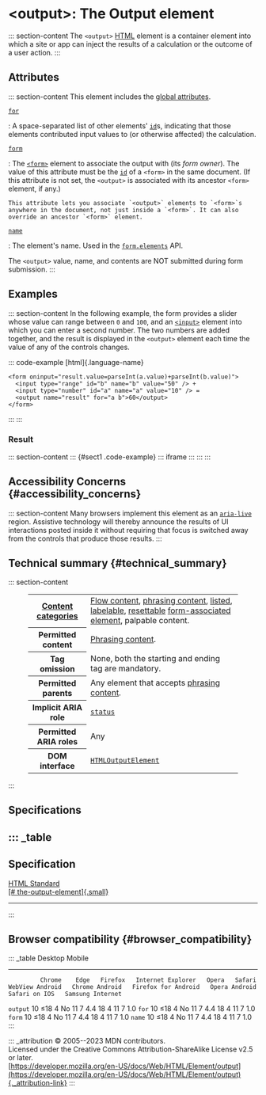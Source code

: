

# \<output\>: The Output element



::: section-content
The `<output>` [HTML](../index) element is a container element into
which a site or app can inject the results of a calculation or the
outcome of a user action.
:::

## Attributes

::: section-content
This element includes the [global attributes](../global_attributes).

[`for`](#for)

:   A space-separated list of other elements\'
    [`id`](../global_attributes#id)s, indicating that those elements
    contributed input values to (or otherwise affected) the calculation.

[`form`](#form)

:   The [`<form>`](form) element to associate the output with (its *form
    owner*). The value of this attribute must be the
    [`id`](../global_attributes#id) of a `<form>` in the same document.
    (If this attribute is not set, the `<output>` is associated with its
    ancestor `<form>` element, if any.)

    This attribute lets you associate `<output>` elements to `<form>`s
    anywhere in the document, not just inside a `<form>`. It can also
    override an ancestor `<form>` element.

[`name`](#name)

:   The element\'s name. Used in the
    [`form.elements`](https://developer.mozilla.org/en-US/docs/Web/API/HTMLFormElement/elements)
    API.

The `<output>` value, name, and contents are NOT submitted during form
submission.
:::

## Examples

::: section-content
In the following example, the form provides a slider whose value can
range between `0` and `100`, and an [`<input>`](input) element into
which you can enter a second number. The two numbers are added together,
and the result is displayed in the `<output>` element each time the
value of any of the controls changes.

::: code-example
[html]{.language-name}

``` {signature="E8BAOuvk/mX5mUmJ+nS516ASOd04vytU8mgzgZvVsvo=" data-language="html"}
<form oninput="result.value=parseInt(a.value)+parseInt(b.value)">
  <input type="range" id="b" name="b" value="50" /> +
  <input type="number" id="a" name="a" value="10" /> =
  <output name="result" for="a b">60</output>
</form>
```
:::
:::

### Result

::: section-content
::: {#sect1 .code-example}
::: iframe
:::
:::
:::

## Accessibility Concerns {#accessibility_concerns}

::: section-content
Many browsers implement this element as an
[`aria-live`](https://developer.mozilla.org/en-US/docs/Web/Accessibility/ARIA/ARIA_Live_Regions)
region. Assistive technology will thereby announce the results of UI
interactions posted inside it without requiring that focus is switched
away from the controls that produce those results.
:::

## Technical summary {#technical_summary}

::: section-content
<figure class="table-container">
<div class="_table">
<table class="properties">
<tbody>
<tr class="odd">
<th scope="row"><a href="../content_categories">Content
categories</a></th>
<td><a href="../content_categories#flow_content">Flow content</a>, <a
href="../content_categories#phrasing_content">phrasing content</a>, <a
href="../content_categories#form_listed">listed</a>, <a
href="../content_categories#form_labelable">labelable</a>, <a
href="../content_categories#form_resettable">resettable</a> <a
href="../content_categories#form-associated_content">form-associated
element</a>, palpable content.</td>
</tr>
<tr class="even">
<th scope="row">Permitted content</th>
<td><a href="../content_categories#phrasing_content">Phrasing
content</a>.</td>
</tr>
<tr class="odd">
<th scope="row">Tag omission</th>
<td>None, both the starting and ending tag are mandatory.</td>
</tr>
<tr class="even">
<th scope="row">Permitted parents</th>
<td>Any element that accepts <a
href="../content_categories#phrasing_content">phrasing content</a>.</td>
</tr>
<tr class="odd">
<th scope="row">Implicit ARIA role</th>
<td><a
href="https://developer.mozilla.org/en-US/docs/Web/Accessibility/ARIA/Roles/status_role"><code>status</code></a></td>
</tr>
<tr class="even">
<th scope="row">Permitted ARIA roles</th>
<td>Any</td>
</tr>
<tr class="odd">
<th scope="row">DOM interface</th>
<td><a
href="https://developer.mozilla.org/en-US/docs/Web/API/HTMLOutputElement"><code>HTMLOutputElement</code></a></td>
</tr>
</tbody>
</table>

</figure>
:::

## Specifications

::: _table
  ------------------------------------------------------------------------------------------------------------
  Specification
  ------------------------------------------------------------------------------------------------------------
  [HTML Standard\
  [\#
  the-output-element]{.small}](https://html.spec.whatwg.org/multipage/form-elements.html#the-output-element)

  ------------------------------------------------------------------------------------------------------------
:::

## Browser compatibility {#browser_compatibility}

::: _table
             Desktop                                                         Mobile                                                                                   
  ---------- --------- ------ --------- ------------------- ------- -------- ----------------- ---------------- --------------------- --------------- --------------- ------------------
             Chrome    Edge   Firefox   Internet Explorer   Opera   Safari   WebView Android   Chrome Android   Firefox for Android   Opera Android   Safari on IOS   Samsung Internet
  `output`   10        ≤18    4         No                  11      7        4.4               18               4                     11              7               1.0
  `for`      10        ≤18    4         No                  11      7        4.4               18               4                     11              7               1.0
  `form`     10        ≤18    4         No                  11      7        4.4               18               4                     11              7               1.0
  `name`     10        ≤18    4         No                  11      7        4.4               18               4                     11              7               1.0
:::

::: _attribution
© 2005--2023 MDN contributors.\
Licensed under the Creative Commons Attribution-ShareAlike License v2.5
or later.\
[https://developer.mozilla.org/en-US/docs/Web/HTML/Element/output](https://developer.mozilla.org/en-US/docs/Web/HTML/Element/output){._attribution-link}
:::
